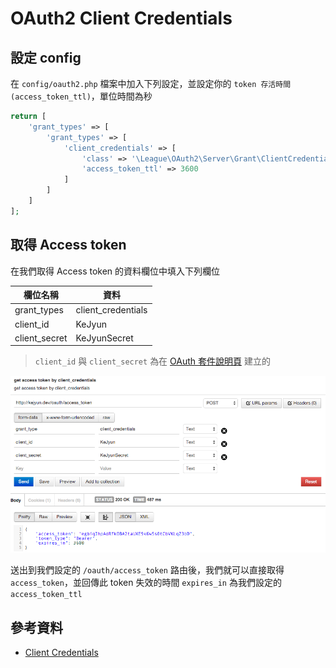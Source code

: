 # OAuth2 Client Credentials

## 設定 config

在 `config/oauth2.php` 檔案中加入下列設定，並設定你的 `token 存活時間(access_token_ttl)`，單位時間為秒

```php
return [
    'grant_types' => [
        'grant_types' => [
            'client_credentials' => [
                'class' => '\League\OAuth2\Server\Grant\ClientCredentialsGrant',
                'access_token_ttl' => 3600
            ]
        ]
    ]
];
```


## 取得 Access token

在我們取得 Access token 的資料欄位中填入下列欄位

| 欄位名稱 | 資料 |
|---|---|
| grant_types | client_credentials |
| client_id | KeJyun |
| client_secret | KeJyunSecret |

> `client_id` 與 `client_secret` 為在 [OAuth 套件說明頁](package-auth-oauth2-README.md) 建立的


![使用 Postman 取得 Client Credentials Access token](./images/oauth2-client-credentials-get-access-token.png)

送出到我們設定的 `/oauth/access_token` 路由後，我們就可以直接取得 `access_token`，並回傳此 token 失效的時間 `expires_in` 為我們設定的 `access_token_ttl`

## 參考資料
* [Client Credentials](https://github.com/lucadegasperi/oauth2-server-laravel/wiki/Implementing-an-Authorization-Server-With-the-Client-Credentials-Grant)
